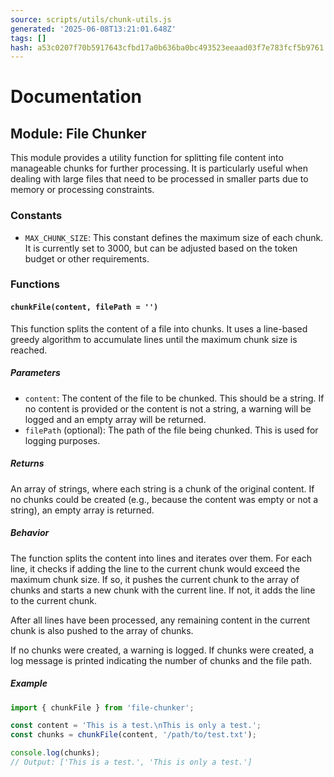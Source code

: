 ```yaml
---
source: scripts/utils/chunk-utils.js
generated: '2025-06-08T13:21:01.648Z'
tags: []
hash: a53c0207f70b5917643cfbd17a0b636ba0bc493523eeaad03f7e783fcf5b9761
---
```

# Documentation

## Module: File Chunker

This module provides a utility function for splitting file content into manageable chunks for further processing. It is particularly useful when dealing with large files that need to be processed in smaller parts due to memory or processing constraints.

### Constants

- `MAX_CHUNK_SIZE`: This constant defines the maximum size of each chunk. It is currently set to 3000, but can be adjusted based on the token budget or other requirements.

### Functions

#### `chunkFile(content, filePath = '')`

This function splits the content of a file into chunks. It uses a line-based greedy algorithm to accumulate lines until the maximum chunk size is reached.

##### Parameters

- `content`: The content of the file to be chunked. This should be a string. If no content is provided or the content is not a string, a warning will be logged and an empty array will be returned.
- `filePath` (optional): The path of the file being chunked. This is used for logging purposes.

##### Returns

An array of strings, where each string is a chunk of the original content. If no chunks could be created (e.g., because the content was empty or not a string), an empty array is returned.

##### Behavior

The function splits the content into lines and iterates over them. For each line, it checks if adding the line to the current chunk would exceed the maximum chunk size. If so, it pushes the current chunk to the array of chunks and starts a new chunk with the current line. If not, it adds the line to the current chunk.

After all lines have been processed, any remaining content in the current chunk is also pushed to the array of chunks.

If no chunks were created, a warning is logged. If chunks were created, a log message is printed indicating the number of chunks and the file path.

##### Example

```javascript
import { chunkFile } from 'file-chunker';

const content = 'This is a test.\nThis is only a test.';
const chunks = chunkFile(content, '/path/to/test.txt');

console.log(chunks);
// Output: ['This is a test.', 'This is only a test.']
```
